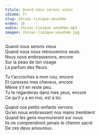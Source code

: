 ```yaml
---
titulo: Quand nous serons vieux
idioma: fr
slug: ihcuac-tiezque-ueuehme
orden: 16
audio: ihcuac-tiezque-ueuehme.mp3
imagen: ihcuac-tiezque-ueuehme.jpg
---
```


Quand nous serons vieux<br>
Quand nous nous retrouverons seuls.<br>
Nous nous embrasserons, encore<br>
Sur la peau de ton visage<br>
Le parfum des fleurs.<br>

Tu t’accroches à mon cou, encore<br>
Et caresses mes cheveux, encore<br>
Même s’il en reste peu.<br>
Tu te regarderas dans mes yeux, encore<br>
Ce qu’il y a en moi, est à toi.<br>

Quand nos petits-enfants verrons<br>
Qu’en nous embrassant nos mains tremblent<br>
Quand les gens murmureront sur nous.<br>
Ils ne comprendront jamais le chemin sacré<br>
De ces deux amoureux.<br>
